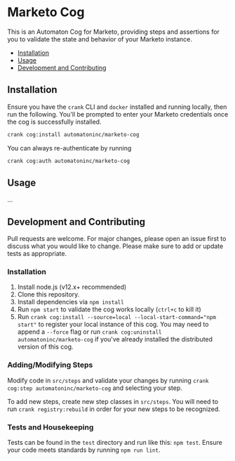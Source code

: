 # Marketo Cog

This is an Automaton Cog for Marketo, providing steps and assertions for you to
validate the state and behavior of your Marketo instance.

* [Installation](#installation)
* [Usage](#usage)
* [Development and Contributing](#development-and-contributing)

## Installation

Ensure you have the `crank` CLI and `docker` installed and running locally,
then run the following.  You'll be prompted to enter your Marketo credentials
once the cog is successfully installed.

```bash
crank cog:install automatoninc/marketo-cog
```

You can always re-authenticate by running

```bash
crank cog:auth automatoninc/marketo-cog
```

## Usage

...

## Development and Contributing
Pull requests are welcome. For major changes, please open an issue first to
discuss what you would like to change. Please make sure to add or update tests
as appropriate.

### Installation

1. Install node.js (v12.x+ recommended)
2. Clone this repository.
3. Install dependencies via `npm install`
4. Run `npm start` to validate the cog works locally (`ctrl+c` to kill it)
5. Run `crank cog:install --source=local --local-start-command="npm start"` to
   register your local instance of this cog. You may need to append a `--force`
   flag or run `crank cog:uninstall automatoninc/marketo-cog` if you've already
   installed the distributed version of this cog.

### Adding/Modifying Steps
Modify code in `src/steps` and validate your changes by running
`crank cog:step automatoninc/marketo-cog` and selecting your step.

To add new steps, create new step classes in `src/steps`. You will need to run
`crank registry:rebuild` in order for your new steps to be recognized.

### Tests and Housekeeping
Tests can be found in the `test` directory and run like this: `npm test`.
Ensure your code meets standards by running `npm run lint`.
